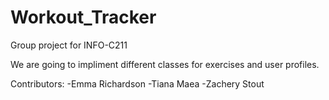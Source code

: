 # Workout_Tracker
Group project for INFO-C211

We are going to impliment different classes for exercises and user profiles.

Contributors: 
  -Emma Richardson
  -Tiana Maea
  -Zachery Stout
